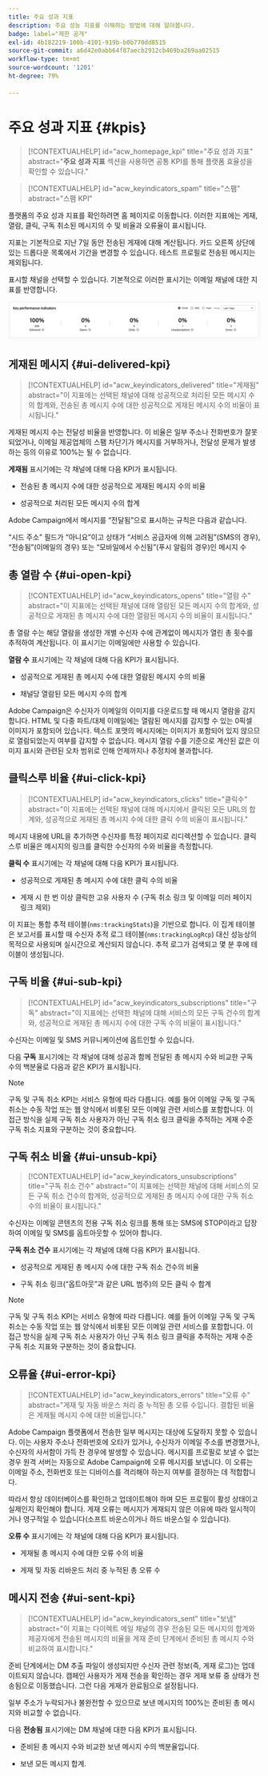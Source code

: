 ```yaml
---
title: 주요 성과 지표
description: 주요 성능 지표를 이해하는 방법에 대해 알아봅니다.
badge: label="제한 공개"
exl-id: 4b182219-100b-4101-919b-b0b770dd8515
source-git-commit: a6d42e0abb64f87aecb2912cb469ba269aa02515
workflow-type: tm+mt
source-wordcount: '1201'
ht-degree: 79%

---
```


# 주요 성과 지표 {#kpis}

>[!CONTEXTUALHELP]
>id="acw_homepage_kpi"
>title="주요 성과 지표"
>abstract="**주요 성과 지표** 섹션을 사용하면 공통 KPI를 통해 플랫폼 효율성을 확인할 수 있습니다."

>[!CONTEXTUALHELP]
>id="acw_keyindicators_spam"
>title="스팸"
>abstract="스팸 KPI"

플랫폼의 주요 성과 지표를 확인하려면 홈 페이지로 이동합니다. 이러한 지표에는 게재, 열람, 클릭, 구독 취소된 메시지의 수 및 비율과 오류율이 표시됩니다.

지표는 기본적으로 지난 7일 동안 전송된 게재에 대해 계산됩니다. 카드 오른쪽 상단에 있는 드롭다운 목록에서 기간을 변경할 수 있습니다. 테스트 프로필로 전송된 메시지는 제외됩니다.

표시할 채널을 선택할 수 있습니다. 기본적으로 이러한 표시기는 이메일 채널에 대한 지표를 반영합니다.

![](assets/kpi.png)

## 게재된 메시지 {#ui-delivered-kpi}

>[!CONTEXTUALHELP]
>id="acw_keyindicators_delivered"
>title="게재됨"
>abstract="이 지표에는 선택된 채널에 대해 성공적으로 처리된 모든 메시지 수의 합계와, 전송된 총 메시지 수에 대한 성공적으로 게재된 메시지 수의 비율이 표시됩니다."

게재된 메시지 수는 전달성 비율을 반영합니다. 이 비율은 일부 주소나 전화번호가 잘못되었거나, 이메일 제공업체의 스팸 차단기가 메시지를 거부하거나, 전달성 문제가 발생하는 등의 이유로 100%는 될 수 없습니다.

**게재됨** 표시기에는 각 채널에 대해 다음 KPI가 표시됩니다.

* 전송된 총 메시지 수에 대한 성공적으로 게재된 메시지 수의 비율

* 성공적으로 처리된 모든 메시지 수의 합계

Adobe Campaign에서 메시지를 “전달됨”으로 표시하는 규칙은 다음과 같습니다.

“시드 주소” 필드가 “아니요”이고 상태가 “서비스 공급자에 의해 고려됨”(SMS의 경우), “전송됨”(이메일의 경우) 또는 “모바일에서 수신됨”(푸시 알림의 경우)인 메시지 수


## 총 열람 수 {#ui-open-kpi}

>[!CONTEXTUALHELP]
>id="acw_keyindicators_opens"
>title="열람 수"
>abstract="이 지표에는 선택된 채널에 대해 열람된 모든 메시지 수의 합계와, 성공적으로 게재된 총 메시지 수에 대한 열람된 메시지 수의 비율이 표시됩니다."

총 열람 수는 해당 열람을 생성한 개별 수신자 수에 관계없이 메시지가 열린 총 횟수를 추적하여 계산됩니다. 이 표시기는 이메일에만 사용할 수 있습니다.

**열람 수** 표시기에는 각 채널에 대해 다음 KPI가 표시됩니다.

* 성공적으로 게재된 총 메시지 수에 대한 열람된 메시지 수의 비율

* 채널당 열람된 모든 메시지 수의 합계

Adobe Campaign은 수신자가 이메일의 이미지를 다운로드할 때 메시지 열람을 감지합니다. HTML 및 다중 파트/대체 이메일에는 열람된 메시지를 감지할 수 있는 0픽셀 이미지가 포함되어 있습니다. 텍스트 포맷의 메시지에는 이미지가 포함되어 있지 않으므로 열람되었는지 여부를 감지할 수 없습니다. 메시지 열람 수를 기준으로 계산된 값은 이미지 표시와 관련된 오차 범위로 인해 언제까지나 추정치에 불과합니다.



## 클릭스루 비율 {#ui-click-kpi}

>[!CONTEXTUALHELP]
>id="acw_keyindicators_clicks"
>title="클릭수"
>abstract="이 지표에는 선택된 채널에 대해 메시지에서 클릭된 모든 URL의 합계와, 성공적으로 게재된 총 메시지 수에 대한 클릭 수의 비율이 표시됩니다."

메시지 내용에 URL을 추가하면 수신자를 특정 페이지로 리디렉션할 수 있습니다. 클릭스루 비율은 메시지의 링크를 클릭한 수신자의 수와 비율을 측정합니다.

**클릭 수** 표시기에는 각 채널에 대해 다음 KPI가 표시됩니다.

* 성공적으로 게재된 총 메시지 수에 대한 클릭 수의 비율

* 게재 시 한 번 이상 클릭한 고유 사용자 수 (구독 취소 링크 및 이메일 미러 페이지 링크 제외)

이 지표는 통합 추적 테이블(`nms:trackingStats`)을 기반으로 합니다. 이 집계 테이블은 보고서를 표시할 때 수신자 추적 로그 테이블(`nms:trackingLogRcp`) 대신 성능상의 목적으로 사용되며 실시간으로 계산되지 않습니다. 추적 로그가 검색되고 몇 분 후에 테이블이 생성됩니다.


## 구독 비율 {#ui-sub-kpi}

>[!CONTEXTUALHELP]
>id="acw_keyindicators_subscriptions"
>title="구독"
>abstract="이 지표에는 선택한 채널에 대해 서비스의 모든 구독 건수의 합계와, 성공적으로 게재된 총 메시지 수에 대한 구독 수의 비율이 표시됩니다."


수신자는 이메일 및 SMS 커뮤니케이션에 옵트인할 수 있습니다.

다음 **구독** 표시기에는 각 채널에 대해 성공과 함께 전달된 총 메시지 수와 비교한 구독 수의 백분율로 다음과 같은 KPI가 표시됩니다.


>[!NOTE]
>
> 구독 및 구독 취소 KPI는 서비스 유형에 따라 다릅니다. 예를 들어 이메일 구독 및 구독 취소는 수동 작업 또는 웹 양식에서 비롯된 모든 이메일 관련 서비스를 포함합니다. 이 접근 방식을 실제 구독 취소 사용자가 아닌 구독 취소 링크 클릭을 추적하는 게재 수준 구독 취소 지표와 구분하는 것이 중요합니다.

## 구독 취소 비율 {#ui-unsub-kpi}

>[!CONTEXTUALHELP]
>id="acw_keyindicators_unsubscriptions"
>title="구독 취소 건수"
>abstract="이 지표에는 선택한 채널에 대해 서비스의 모든 구독 취소 건수의 합계와, 성공적으로 게재된 총 메시지 수에 대한 구독 취소 수의 비율이 표시됩니다."


수신자는 이메일 콘텐츠의 전용 구독 취소 링크를 통해 또는 SMS에 STOP이라고 답장하여 이메일 및 SMS를 옵트아웃할 수 있어야 합니다.

**구독 취소 건수** 표시기에는 각 채널에 대해 다음 KPI가 표시됩니다.

* 성공적으로 게재된 총 메시지 수에 대한 구독 취소 건수의 비율

* 구독 취소 링크(“옵트아웃”과 같은 URL 범주)의 모든 클릭 수 합계


>[!NOTE]
>
> 구독 및 구독 취소 KPI는 서비스 유형에 따라 다릅니다. 예를 들어 이메일 구독 및 구독 취소는 수동 작업 또는 웹 양식에서 비롯된 모든 이메일 관련 서비스를 포함합니다. 이 접근 방식을 실제 구독 취소 사용자가 아닌 구독 취소 링크 클릭을 추적하는 게재 수준 구독 취소 지표와 구분하는 것이 중요합니다.

## 오류율 {#ui-error-kpi}

>[!CONTEXTUALHELP]
>id="acw_keyindicators_errors"
>title="오류 수"
>abstract="게재 및 자동 바운스 처리 중 누적된 총 오류 수입니다. 결합된 비율은 게재될 메시지 수에 대한 비율입니다."

Adobe Campaign 플랫폼에서 전송한 일부 메시지는 대상에 도달하지 못할 수 있습니다. 이는 사용자 주소나 전화번호에 오타가 있거나, 수신자가 이메일 주소를 변경했거나, 수신자의 사서함이 가득 찬 경우에 발생할 수 있습니다. 메시지를 프로필로 보낼 수 없는 경우 원격 서버는 자동으로 Adobe Campaign에 오류 메시지를 보냅니다. 이 오류는 이메일 주소, 전화번호 또는 디바이스를 격리해야 하는지 여부를 결정하는 데 적합합니다.

따라서 항상 데이터베이스를 확인하고 업데이트해야 하며 모든 프로필이 활성 상태이고 실제인지 확인해야 합니다. 게재 오류는 메시지가 게재되지 않은 이유에 따라 일시적이거나 영구적일 수 있습니다(소프트 바운스이거나 하드 바운스일 수 있습니다).

**오류 수** 표시기에는 각 채널에 대해 다음 KPI가 표시됩니다.

* 게재될 총 메시지 수에 대한 오류 수의 비율

* 게재 및 자동 리바운드 처리 중 누적된 총 오류 수

## 메시지 전송 {#ui-sent-kpi}

<!--DRAFT - This section requires a validation-->

>[!CONTEXTUALHELP]
>id="acw_keyindicators_sent"
>title="보냄"
>abstract="이 지표는 다이렉트 메일 채널의 경우 전송된 모든 메시지의 합계와 제공자에게 전송된 메시지의 비율을 게재 준비 단계에서 준비된 총 메시지 수와 비교하여 표시합니다."

준비 단계에서는 DM 추출 파일이 생성되지만 수신자 관련 정보(즉, 게재 로그)는 업데이트되지 않습니다.  캠페인 사용자가 게재 전송을 확인하는 경우 게재 보류 중 상태가 전송됨으로 이동했습니다. 그런 다음 게재가 완료됨으로 설정됩니다.

일부 주소가 누락되거나 불완전할 수 있으므로 보낸 메시지의 100%는 준비된 총 메시지와 비교할 수 없습니다.

다음 **전송됨** 표시기에는 DM 채널에 대한 다음 KPI가 표시됩니다.

* 준비된 총 메시지 수와 비교한 보낸 메시지 수의 백분율입니다.

* 보낸 모든 메시지 합계.

